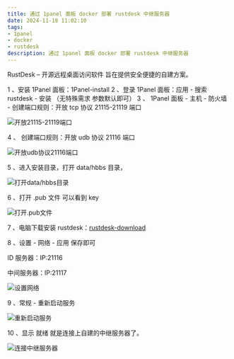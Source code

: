 ```yaml
---
title: 通过 1panel 面板 docker 部署 rustdesk 中继服务器
date: 2024-11-18 11:02:10
tags:
- 1panel
- docker
- rustdesk
description: 通过 1panel 面板 docker 部署 rustdesk 中继服务器
---
```


RustDesk – 开源远程桌面访问软件
旨在提供安全便捷的自建方案。

1 、安装 1Panel 面板：1Panel-install
2 、登录 1Panel 面板：应用 - 搜索 rustdesk - 安装 （无特殊需求 参数默认即可）
3 、 1Panel 面板 - 主机 - 防火墙 - 创建端口规则：开放 tcp 协议 21115-21119 端口

<img src="{% config img %}images/f10c7853cae4-3.png" alt="开放21115-21119端口">

4 、 创建端口规则：开放 udb 协议 21116 端口

<img src="{% config img %}images/f10c7853cae4-4.png" alt="开放udb协议21116端口">

5 、进入安装目录，打开 data/hbbs 目录，

<img src="{% config img %}images/f10c7853cae4-5.png" alt="打开data/hbbs目录">

6 、打开 .pub 文件 可以看到 key

<img src="{% config img %}images/f10c7853cae4-6.png" alt="打开.pub文件">

7 、电脑下载安装 rustdesk：<a target="_blank" rel="nofollow noopener" href="https://github.com/rustdesk/rustdesk/releases/latest">rustdesk-download</a>

8 、设置 - 网络 - 应用 保存即可

ID 服务器：IP:21116

中间服务器：IP:21117

<img src="{% config img %}images/f10c7853cae4-8.png" alt="设置网络">

9 、常规 - 重新启动服务

<img src="{% config img %}images/f10c7853cae4-9.png" alt="重新启动服务">

10 、显示 就绪 就是连接上自建的中继服务器了。

<img src="{% config img %}images/f10c7853cae4-10.png" alt="连接中继服务器">